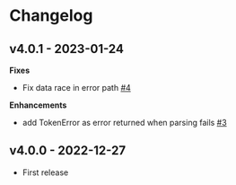 # Changelog

## v4.0.1 - 2023-01-24

**Fixes**

* Fix data race in error path [#4](https://github.com/labstack/echo-jwt/pull/4)


**Enhancements**

* add TokenError as error returned when parsing fails [#3](https://github.com/labstack/echo-jwt/pull/3)


## v4.0.0 - 2022-12-27

* First release
